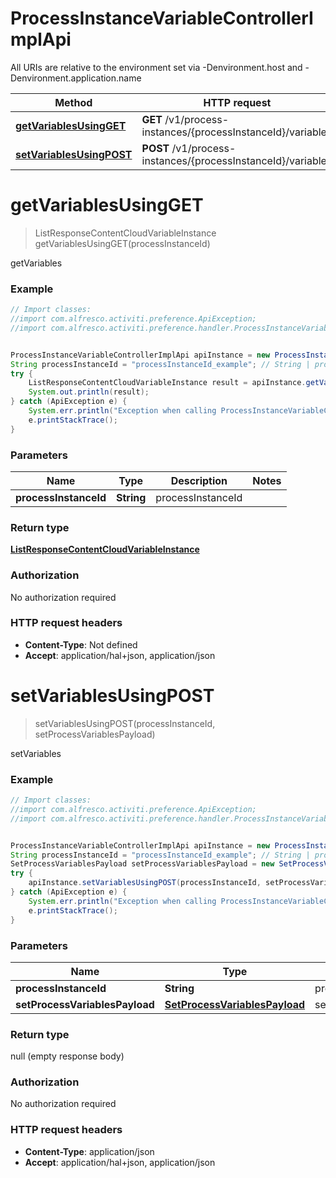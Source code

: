 # ProcessInstanceVariableControllerImplApi

All URIs are relative to the environment set via -Denvironment.host and -Denvironment.application.name

Method | HTTP request | Description
------------- | ------------- | -------------
[**getVariablesUsingGET**](ProcessInstanceVariableControllerImplApi.md#getVariablesUsingGET) | **GET** /v1/process-instances/{processInstanceId}/variables | getVariables
[**setVariablesUsingPOST**](ProcessInstanceVariableControllerImplApi.md#setVariablesUsingPOST) | **POST** /v1/process-instances/{processInstanceId}/variables | setVariables


<a name="getVariablesUsingGET"></a>
# **getVariablesUsingGET**
> ListResponseContentCloudVariableInstance getVariablesUsingGET(processInstanceId)

getVariables

### Example
```java
// Import classes:
//import com.alfresco.activiti.preference.ApiException;
//import com.alfresco.activiti.preference.handler.ProcessInstanceVariableControllerImplApi;


ProcessInstanceVariableControllerImplApi apiInstance = new ProcessInstanceVariableControllerImplApi();
String processInstanceId = "processInstanceId_example"; // String | processInstanceId
try {
    ListResponseContentCloudVariableInstance result = apiInstance.getVariablesUsingGET(processInstanceId);
    System.out.println(result);
} catch (ApiException e) {
    System.err.println("Exception when calling ProcessInstanceVariableControllerImplApi#getVariablesUsingGET");
    e.printStackTrace();
}
```

### Parameters

Name | Type | Description  | Notes
------------- | ------------- | ------------- | -------------
 **processInstanceId** | **String**| processInstanceId |

### Return type

[**ListResponseContentCloudVariableInstance**](ListResponseContentCloudVariableInstance.md)

### Authorization

No authorization required

### HTTP request headers

 - **Content-Type**: Not defined
 - **Accept**: application/hal+json, application/json

<a name="setVariablesUsingPOST"></a>
# **setVariablesUsingPOST**
> setVariablesUsingPOST(processInstanceId, setProcessVariablesPayload)

setVariables

### Example
```java
// Import classes:
//import com.alfresco.activiti.preference.ApiException;
//import com.alfresco.activiti.preference.handler.ProcessInstanceVariableControllerImplApi;


ProcessInstanceVariableControllerImplApi apiInstance = new ProcessInstanceVariableControllerImplApi();
String processInstanceId = "processInstanceId_example"; // String | processInstanceId
SetProcessVariablesPayload setProcessVariablesPayload = new SetProcessVariablesPayload(); // SetProcessVariablesPayload | setProcessVariablesPayload
try {
    apiInstance.setVariablesUsingPOST(processInstanceId, setProcessVariablesPayload);
} catch (ApiException e) {
    System.err.println("Exception when calling ProcessInstanceVariableControllerImplApi#setVariablesUsingPOST");
    e.printStackTrace();
}
```

### Parameters

Name | Type | Description  | Notes
------------- | ------------- | ------------- | -------------
 **processInstanceId** | **String**| processInstanceId |
 **setProcessVariablesPayload** | [**SetProcessVariablesPayload**](SetProcessVariablesPayload.md)| setProcessVariablesPayload |

### Return type

null (empty response body)

### Authorization

No authorization required

### HTTP request headers

 - **Content-Type**: application/json
 - **Accept**: application/hal+json, application/json

